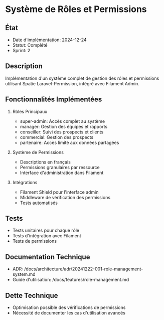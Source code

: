# Système de Rôles et Permissions

## État
- Date d'implémentation: 2024-12-24
- Statut: Complété
- Sprint: 2

## Description
Implémentation d'un système complet de gestion des rôles et permissions utilisant Spatie Laravel-Permission, intégré avec Filament Admin.

## Fonctionnalités Implémentées
1. Rôles Principaux
   - super-admin: Accès complet au système
   - manager: Gestion des équipes et rapports
   - conseiller: Suivi des prospects et clients
   - commercial: Gestion des prospects
   - partenaire: Accès limité aux données partagées

2. Système de Permissions
   - Descriptions en français
   - Permissions granulaires par ressource
   - Interface d'administration dans Filament

3. Intégrations
   - Filament Shield pour l'interface admin
   - Middleware de vérification des permissions
   - Tests automatisés

## Tests
- Tests unitaires pour chaque rôle
- Tests d'intégration avec Filament
- Tests de permissions

## Documentation Technique
- ADR: /docs/architecture/adr/20241222-001-role-management-system.md
- Guide d'utilisation: /docs/features/role-management.md

## Dette Technique
- Optimisation possible des vérifications de permissions
- Nécessité de documenter les cas d'utilisation avancés
